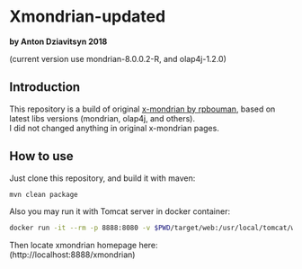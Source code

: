 # Xmondrian-updated
**by Anton Dziavitsyn 2018**

(current version use mondrian-8.0.0.2-R, and olap4j-1.2.0)

## Introduction
This repository is a build of original [x-mondrian by rpbouman](https://github.com/rpbouman/xmondrian), based on latest libs versions (mondrian, olap4j, and others).  
I did not changed anything in original x-mondrian pages.  

## How to use
Just clone this repository, and build it with maven:  
```bash
mvn clean package
```
Also you may run it with Tomcat server in docker container:
```bash
docker run -it --rm -p 8888:8080 -v $PWD/target/web:/usr/local/tomcat/webapps:rw tomcat:8-jre8
```
Then locate xmondrian homepage here:  
(http://localhost:8888/xmondrian)